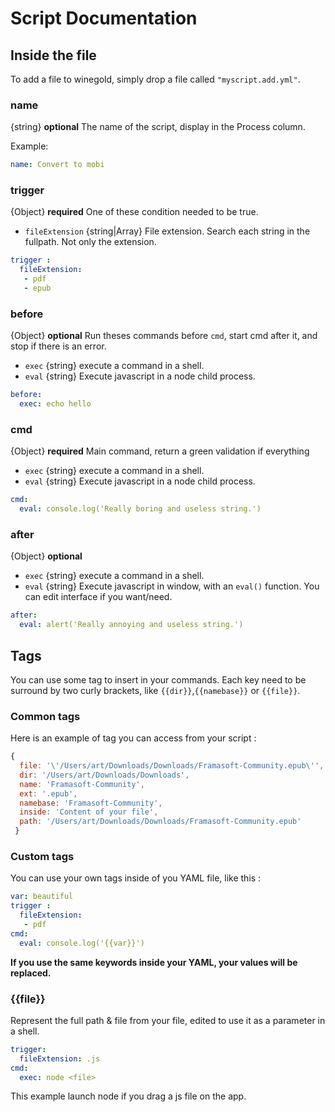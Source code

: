 # Script Documentation


## Inside the file

To add a file to winegold, simply drop a file called `"myscript.add.yml"`.

### name

{string} **optional** The name of the script, display in the Process column.

Example:

```yaml
name: Convert to mobi
```

### trigger

{Object} **required** One of these condition needed to be true.

* `fileExtension` {string|Array} File extension. Search each string in the fullpath. Not only the extension.

```yaml
trigger :
  fileExtension:
   - pdf
   - epub
```

### before

{Object} **optional** Run theses commands before `cmd`, start cmd after it, and stop if there is an error.

* `exec` {string} execute a command in a shell.
* `eval` {string} Execute javascript in a node child process.

```yaml
before:
  exec: echo hello
```

### cmd

{Object} **required** Main command, return a green validation if everything

* `exec` {string} execute a command in a shell.
* `eval` {string} Execute javascript in a node child process.

```yaml
cmd:
  eval: console.log('Really boring and useless string.')
```

### after

{Object} **optional**

* `exec` {string} execute a command in a shell.
* `eval` {string} Execute javascript in window, with an `eval()` function. You can edit interface if you want/need.

```yaml
after:
  eval: alert('Really annoying and useless string.')
```
## Tags

You can use some tag to insert in your commands. Each key need to be surround by two curly brackets, like `{{dir}}`,`{{namebase}}` or `{{file}}`.



### Common tags

Here is an example of tag you can access from your script  :

```js
{
  file: '\'/Users/art/Downloads/Downloads/Framasoft-Community.epub\'',
  dir: '/Users/art/Downloads/Downloads',
  name: 'Framasoft-Community',
  ext: '.epub',
  namebase: 'Framasoft-Community',
  inside: 'Content of your file',
  path: '/Users/art/Downloads/Downloads/Framasoft-Community.epub'
 }
```

### Custom tags

You can use your own tags inside of you YAML file, like this :

```yaml
var: beautiful
trigger :
  fileExtension:
   - pdf
cmd:
  eval: console.log('{{var}}')
```
**If you use the same keywords inside your YAML, your values will be replaced.**

### {{file}}

Represent the full path & file from your file, edited to use it as a parameter in a shell.

```yaml
trigger:
  fileExtension: .js
cmd:
  exec: node <file>
```

This example launch node if you drag a js file on the app.
